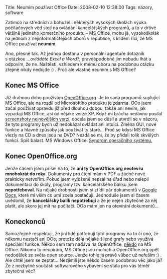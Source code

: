 Title: Neumím používat Office
Date: 2008-02-10 12:38:00
Tags: názory, software

Zatímco na středních a bohužel i některých vysokých školách výuka počítačových věd stojí na ovládání kancelářských programů, a to v drtivé většině jediného komerčního produktu – MS Office, mohu já, vysokoškolák na jednom z nejinformatič­tějších oborů v republice, s klidem říci, že MS Office používat **neumím**.

Ano, přesně tak. Až jednou dostanu v personální agentuře dotazník s otázkou *…ovládáte Excel a Word?*, pravděpodobně jim nebudu lhát a odpovím, že ne. Naštěstí, vzhledem k mému oboru na podobnou otázku zřejmě nikdy nedojde :) . Proč ale vlastně neumím s MS
Office?

## Konec MS Office

Již drahnou dobu používám [OpenOffice.org](http://www.openoffice.cz/). Je to sada programů suplující MS Office, ale na rozdíl od Microsoftího produktu je zdarma. OOo jsem začal používat opravdu již před dlouhou dobou, takže ani nevím, jak vypadají MS Office, asi od nějaké verze XP. Když mi brácha nedávno posílal [screenshoty nejnovějších verzí](http://images.google.cz/images?hl=cs&q=%22ms+office+2007%22+gui&btnG=Hledat+obrázky), docela jsem se děsil a utvrdil se v názoru, že tyto programy bych už nedokázal ovládat ani intuicí. Změna GUI, nové funkce a hlavně způsoby jak používat ty staré… Proč se kdysi MS Office vlezly na CD a dnes jsou na DVD? Nezdá se mi, že by přidali tolik skvělých funkcí. Spíš balast. MS Windows Office. [Syndrom operačního systému.](|filename|2007-08-27_nebavi-vas-nero.md)

## Konec OpenOffice.org

Jenže časem jsem přišel na to, že **ani ty OpenOffice.org neotevřu mnohokrát do roka**. Dokumenty pro čtení mám v PDF a žádné nové prakticky netvořím. Pokud jsem vyloženě nepsal na úřad nebo nelepil dokumentaci do školy, programy tzv. kancelářského balíku jsem **nepotřeboval**. Na nějaké drobnosti jsem si zřídil pár dokumentů v [Google Docs](http://docs.google.com/), které mi vším co umí zcela postačují. Jednoduše jsem si časem uvědomil, že **kancelářský balík nepotřebuji** a že je nejen zbytečné za něj platit, ale skoro jej mít na počítači. OOo mám jen na otevírání dokumentů…

## Koneckonců

Samozřejmě respektuji, že jiní lidé potřebují tyto programy na to či ono, že někomu nestačí ani OOo, protože dělá nějaké šílené grafy nebo využívá speciální funkce. Někdo sem tam nadává na OpenOffice, [někdo](http://www.martinjanda.com/it-obecne/openoffice-je-pro-me-lepsi-nez-microsoft-office/) na MS Office. Nikomu to neupírám, MS Office jsou moloch a OpenOffice.org opět nedodělek ze světa open source. Jenže tohle já právě vůbec už neřeším :) . Ale chtěl jsem se zeptat… Nezjistili jste někdo časem podobnou věc jako já? Že z nezbytné součásti softwarového vybavení se stala pro vás téměř zbytečná věc?